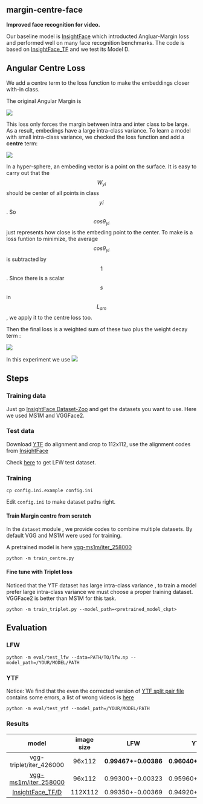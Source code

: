 ## margin-centre-face
**Improved face recognition for video.**

Our baseline model  is [InsightFace](https://github.com/deepinsight/insightface)  which introducted Angluar-Margin loss and performed well on many face recognition benchmarks. The code is based on  [InsightFace_TF](https://github.com/auroua/InsightFace_TF)  and we test its Model D.

## Angular Centre Loss 

We add a centre term to the loss function to make the embeddings closer with-in class.

The original Angular Margin is 

![](https://github.com/cnzeki/margin-centre-face/blob/master/image/am-loss.jpg)

This loss only forces the margin between intra and inter class to be large. As a result, embedings have a large intra-class variance. To learn a model with small intra-class variance, we checked the loss function and add a **centre** term:

![](https://github.com/cnzeki/margin-centre-face/blob/master/image/centre-loss.jpg)

In a hyper-sphere, an embeding vector is a point on the surface. It is easy to carry out that the $$W_{yi}$$ should be center of all points in class $$yi$$. So $$cos\theta_{yi} $$ just represents how close is the embeding point to the center. To make is a loss funtion to minimize,  the average  $$cos\theta_{yi} $$  is subtracted by $$1$$. Since there is a scalar $$s$$ in $$L_{am}$$ , we apply it to the centre loss too.

Then the final loss is a weighted sum of these two plus the weight decay term :

![](https://github.com/cnzeki/margin-centre-face/blob/master/image/total-loss.jpg)

In this experiment we use ![](https://github.com/cnzeki/margin-centre-face/blob/master/image/loss-param.jpg)

## Steps

### Training data

Just go [InsightFace Dataset-Zoo](https://github.com/deepinsight/insightface/wiki/Model-Zoo) and get the datasets you want to use. Here we used MS1M and VGGFace2.

### Test data

Download [YTF](http://www.cs.tau.ac.il/~wolf/ytfaces/)  do alignment and crop to 112x112,  use the alignment codes from [InsightFace](https://github.com/deepinsight/insightface) 

Check [here](https://github.com/cnzeki/face-datasets/tree/master/LFW) to get LFW test dataset.

### Training

```
cp config.ini.example config.ini
```

Edit `config.ini` to make dataset paths right.

#### Train Margin centre from scratch

In the `dataset` module , we provide codes to combine multiple datasets.  By default VGG and MS1M were used for training.

A pretrained model is here [vgg-ms1m/iter_258000](https://pan.baidu.com/s/1hPdVrwylXI0FZSDRCxGjyw) 

```
python -m train_centre.py
```

#### Fine tune with Triplet loss

Noticed that the YTF dataset has large intra-class variance , to train a model prefer large intra-class variance we must choose a proper training dataset. VGGFace2 is better than MS1M for this task.

```
python -m train_triplet.py --model_path=<pretrained_model_ckpt>
```

## Evaluation

### LFW

```
python -m eval/test_lfw --data=PATH/TO/lfw.np --model_path=/YOUR/MODEL/PATH
```

### YTF

Notice: We find that the even the  corrected version of [YTF split pair file](http://www.cs.tau.ac.il/~wolf/ytfaces/splits_corrected.txt) contains some errors, a list of wrong videos is [here](https://github.com/cnzeki/margin-centre-face/blob/master/dataset/ytf-error.txt)

```
python -m eval/test_ytf --model_path=/YOUR/MODEL/PATH
```

### Results

|                  model                   | image size |         LFW          |         YTF          | YTF-corrected        |
| :--------------------------------------: | :--------: | :------------------: | :------------------: | -------------------- |
|         vgg-triplet/iter_426000          |   96x112   | **0.99467+-0.00386** | **0.96040+-0.00946** | 0.97202+-0.00819     |
| [vgg-ms1m/iter_258000](https://pan.baidu.com/s/1hPdVrwylXI0FZSDRCxGjyw) |   96x112   |   0.99300+-0.00323   |   0.95960+-0.00958   | **0.97531+-0.00537** |
| [InsightFace_TF/D](https://github.com/auroua/InsightFace_TF#model-d) |  112X112   |   0.99350+-0.00369   |   0.94920+-0.01078   | 0.96296+-0.00807     |


